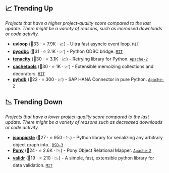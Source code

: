 ## 📈 Trending Up

_Projects that have a higher project-quality score compared to the last update. There might be a variety of reasons, such as increased downloads or code activity._

- <b><a href="https://github.com/MagicStack/uvloop">uvloop</a></b> (🥈33 ·  ⭐ 7.9K · 📈) - Ultra fast asyncio event loop. <code><a href="http://bit.ly/34MBwT8">MIT</a></code>
- <b><a href="https://github.com/mkleehammer/pyodbc">pyodbc</a></b> (🥈31 ·  ⭐ 2.1K · 📈) - Python ODBC bridge. <code><a href="http://bit.ly/34MBwT8">MIT</a></code>
- <b><a href="https://github.com/jd/tenacity">tenacity</a></b> (🥈30 ·  ⭐ 3.1K · 📈) - Retrying library for Python. <code><a href="http://bit.ly/3nYMfla">Apache-2</a></code>
- <b><a href="https://github.com/tkem/cachetools">cachetools</a></b> (🥇30 ·  ⭐ 1K · 📈) - Extensible memoizing collections and decorators. <code><a href="http://bit.ly/34MBwT8">MIT</a></code>
- <b><a href="https://github.com/SAP-archive/PyHDB">pyhdb</a></b> (🥉22 ·  ⭐ 300 · 📈) - SAP HANA Connector in pure Python. <code><a href="http://bit.ly/3nYMfla">Apache-2</a></code>

## 📉 Trending Down

_Projects that have a lower project-quality score compared to the last update. There might be a variety of reasons such as decreased downloads or code activity._

- <b><a href="https://github.com/jsonpickle/jsonpickle">jsonpickle</a></b> (🥉27 ·  ⭐ 950 · 📉) - Python library for serializing any arbitrary object graph into.. <code><a href="http://bit.ly/3aKzpTv">BSD-3</a></code>
- <b><a href="https://github.com/ponyorm/pony">Pony</a></b> (🥉24 ·  ⭐ 2.6K · 📉) - Pony Object Relational Mapper. <code><a href="http://bit.ly/3nYMfla">Apache-2</a></code>
- <b><a href="https://github.com/guyskk/validr">validr</a></b> (🥉19 ·  ⭐ 210 · 📉) - A simple, fast, extensible python library for data validation. <code><a href="http://bit.ly/34MBwT8">MIT</a></code>

